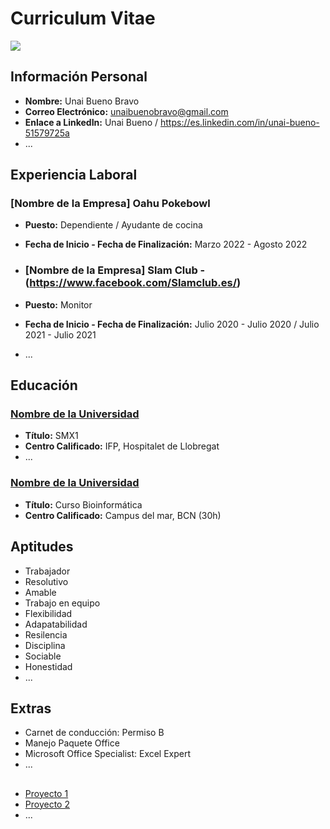 # Curriculum Vitae
<img src="(https://github.com/Unibb110/Unibb110.github.io/blob/main/Unai%20Bueno%20FOTO%20(2).png)">

## Información Personal

- **Nombre:** Unai Bueno Bravo
- **Correo Electrónico:** unaibuenobravo@gmail.com
- **Enlace a LinkedIn:** Unai Bueno / https://es.linkedin.com/in/unai-bueno-51579725a
- ...

## Experiencia Laboral

### [Nombre de la Empresa] Oahu Pokebowl 
- **Puesto:** Dependiente / Ayudante de cocina
- **Fecha de Inicio - Fecha de Finalización:** Marzo 2022 - Agosto 2022
  
- ### [Nombre de la Empresa] Slam Club - (https://www.facebook.com/Slamclub.es/)
- **Puesto:** Monitor 
- **Fecha de Inicio - Fecha de Finalización:** Julio 2020 - Julio 2020 / Julio 2021 - Julio 2021
- ...

## Educación

### [Nombre de la Universidad](https://www.ifp.es/)
- **Título:** SMX1
- **Centro Calificado:** IFP, Hospitalet de Llobregat
- ...
  
### [Nombre de la Universidad](http://www2.esci.upf.edu/es/grado-en-bioinformatica/grado-bioinformatica/)
- **Título:** Curso Bioinformática
- **Centro Calificado:** Campus del mar, BCN (30h)

## Aptitudes

- Trabajador
- Resolutivo
- Amable
- Trabajo en equipo
- Flexibilidad
- Adapatabilidad
- Resilencia
- Disciplina
- Sociable
- Honestidad
- ...

## Extras

- Carnet de conducción: Permiso B
- Manejo Paquete Office
- Microsoft Office Specialist: Excel Expert
- ...

## 

- [Proyecto 1](https://github.com/tu-usuario/proyecto1)
- [Proyecto 2](https://github.com/tu-usuario/proyecto2)
- ...

